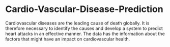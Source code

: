 # Cardio-Vascular-Disease-Prediction

Cardiovascular diseases are the leading cause of death globally. It is therefore necessary to identify the causes and develop a system to predict heart attacks in an effective manner. The data has the information about the factors that might have an impact on cardiovascular health.

